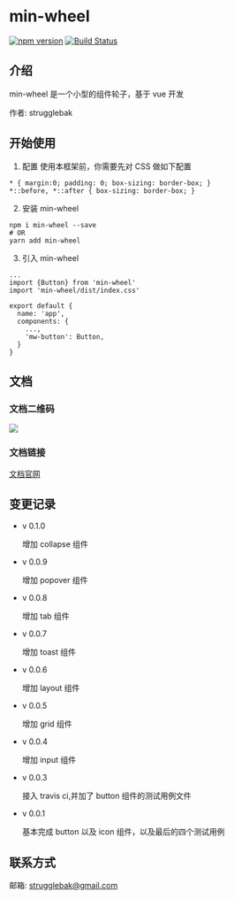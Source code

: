 # min-wheel
[![npm version](https://badge.fury.io/js/min-wheel.svg)](https://badge.fury.io/js/min-wheel)
[![Build Status](https://travis-ci.org/strugglebak/min-wheel.svg?branch=master)](https://travis-ci.org/strugglebak/min-wheel)

## 介绍
min-wheel 是一个小型的组件轮子，基于 vue 开发

作者: strugglebak

## 开始使用
1. 配置 
使用本框架前，你需要先对 CSS 做如下配置
  ```
  * { margin:0; padding: 0; box-sizing: border-box; }
  *::before, *::after { box-sizing: border-box; }
  ```

2. 安装 min-wheel
  ```
  npm i min-wheel --save
  # OR
  yarn add min-wheel
  ```

3. 引入 min-wheel
  ```
  ...
  import {Button} from 'min-wheel'
  import 'min-wheel/dist/index.css'

  export default {        
    name: 'app',          
    components: {         
      ...,         
      'mw-button': Button,       
    }      
  }
  ```

## 文档
### 文档二维码
![](https://i.loli.net/2019/02/26/5c7501ce8716d.png)
### 文档链接
[文档官网](https://github.com/strugglebak/min-wheel)

## 变更记录
- v 0.1.0

  增加 collapse 组件
  
- v 0.0.9
    
    增加 popover 组件

- v 0.0.8

  增加 tab 组件

- v 0.0.7

    增加 toast 组件

- v 0.0.6

    增加 layout 组件

- v 0.0.5

    增加 grid 组件

- v 0.0.4

    增加 input 组件

- v 0.0.3

    接入 travis ci,并加了 button 组件的测试用例文件

- v 0.0.1

    基本完成 button 以及 icon 组件，以及最后的四个测试用例

## 联系方式
邮箱: strugglebak@gmail.com

